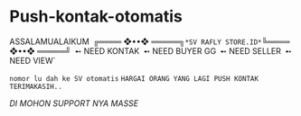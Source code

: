 # Push-kontak-otomatis
ASSALAMUALAIKUM`
`╔════ ❖••❖ ═════╗`
       *SV RAFLY STORE.ID*
`╚════ ❖••❖ ═════╝`
`➻ NEED KONTAK`
`➻ NEED BUYER GG`
`➻ NEED SELLER`
`➻ NEED VIEW`



`nomor lu dah ke SV otomatis`
`HARGAI ORANG YANG LAGI PUSH KONTAK`
`TERIMAKASIH..`

_*DI MOHON SUPPORT NYA MASSE*_
